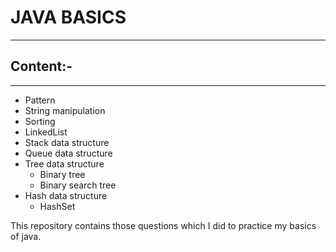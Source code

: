 # JAVA BASICS

---
## Content:-

---

- Pattern
- String manipulation
- Sorting
- LinkedList
- Stack data structure
- Queue data structure
- Tree data structure
  - Binary tree
  - Binary search tree
- Hash data structure
  - HashSet

This repository contains those questions which I did to practice my basics of java.

